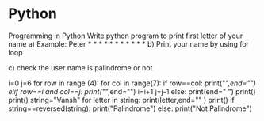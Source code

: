 # Python
Programming in Python
Write python program to print first letter of your name 
a) Example: Peter
               *      *
               *             *
               *              *
               *      *
               *
               *
               *
b) Print your name by using for loop

c) check the user name is palindrome or not


i=0
j=6
for row in range (4):
    for col in range(7):
        if row==col:
            print("*",end="")
        elif row==i and col==j:
            print("*",end="")
            i=i+1
            j=j-1
        else:
            print(end=" ")
    print()
print()
string="Vansh"
for letter in string:
    print(letter,end="" )
print()
if string==reversed(string):
    print("Palindrome")
else:
    print("Not Palindrome")
